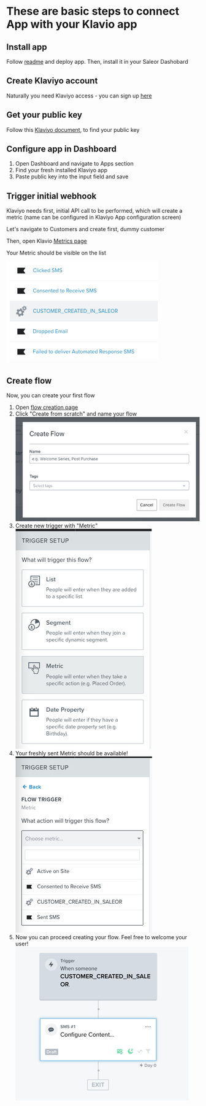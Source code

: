 # These are basic steps to connect App with your Klavio app

## Install app

Follow [readme](../README.md) and deploy app. Then, install it in your Saleor Dashobard

## Create Klaviyo account

Naturally you need Klaviyo access - you can sign up [here](https://www.klaviyo.com/)

## Get your public key

Follow this [Klaviyo document](https://help.klaviyo.com/hc/en-us/articles/115005062267-How-to-Manage-Your-Account-s-API-Keys), to find your public key

## Configure app in Dashboard

1. Open Dashboard and navigate to Apps section
2. Find your fresh installed Klaviyo app
3. Paste public key into the input field and save

## Trigger initial webhook

Klaviyo needs first, initial API call to be performed, which will create a metric (name can be configured in Klaviyo App configuration screen)

Let's navigate to Customers and create first, dummy customer

Then, open Klavio [Metrics page](https://www.klaviyo.com/analytics/metrics)

Your Metric should be visible on the list

![](readme-assets/new-metric.png)

## Create flow

Now, you can create your first flow

1. Open [flow creation page](https://www.klaviyo.com/flows/create)
2. Click "Create from scratch" and name your flow
   ![](readme-assets/flow-creation.png)
3. Create new trigger with "Metric"![](readme-assets/trigger-setup.png)
4. Your freshly sent Metric should be available!![](readme-assets/trigger-metric.png)
5. Now you can proceed creating your flow. Feel free to welcome your user!![](readme-assets/flow-screen.png)
